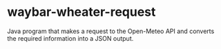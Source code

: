 # waybar-wheater-request
Java program that  makes a request to the Open-Meteo API and converts the required information  into a JSON output.
